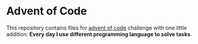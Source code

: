 Advent of Code
=======

This repository contains files for [advent of code](http://adventofcode.com/) challenge with one little addition: **Every day I use different programming language to solve tasks**.
